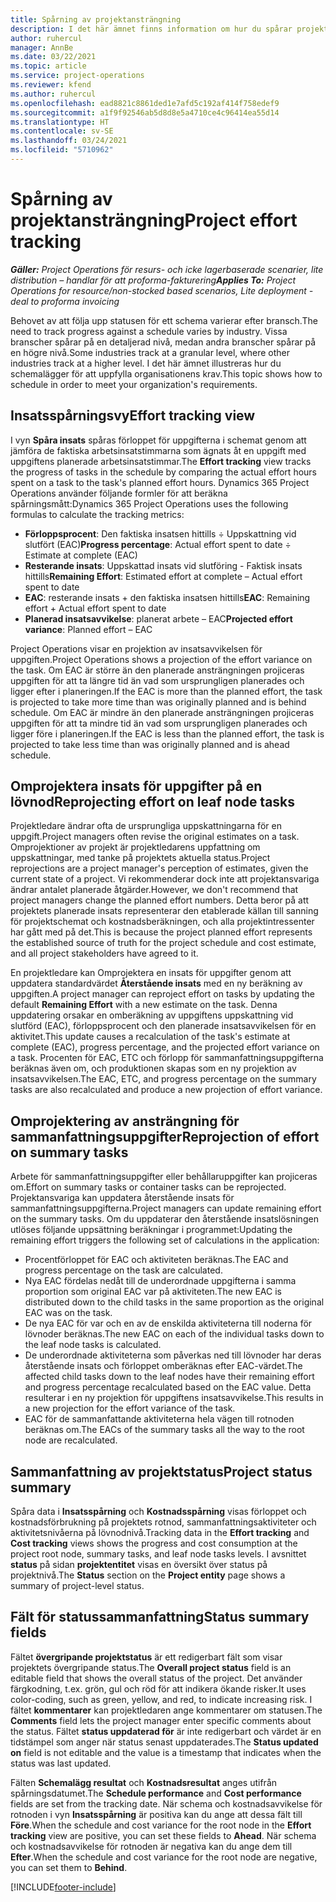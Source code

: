 ```yaml
---
title: Spårning av projektansträngning
description: I det här ämnet finns information om hur du spårar projektarbete och framsteg i arbetet.
author: ruhercul
manager: AnnBe
ms.date: 03/22/2021
ms.topic: article
ms.service: project-operations
ms.reviewer: kfend
ms.author: ruhercul
ms.openlocfilehash: ead8821c8861ded1e7afd5c192af414f758edef9
ms.sourcegitcommit: a1f9f92546ab5d8d8e5a4710ce4c96414ea55d14
ms.translationtype: HT
ms.contentlocale: sv-SE
ms.lasthandoff: 03/24/2021
ms.locfileid: "5710962"
---
```

# <a name="project-effort-tracking"></a><span data-ttu-id="cb6a1-103">Spårning av projektansträngning</span><span class="sxs-lookup"><span data-stu-id="cb6a1-103">Project effort tracking</span></span>

<span data-ttu-id="cb6a1-104">_**Gäller:** Project Operations för resurs- och icke lagerbaserade scenarier, lite distribution – handlar för att proforma-fakturering_</span><span class="sxs-lookup"><span data-stu-id="cb6a1-104">_**Applies To:** Project Operations for resource/non-stocked based scenarios, Lite deployment - deal to proforma invoicing_</span></span>

<span data-ttu-id="cb6a1-105">Behovet av att följa upp statusen för ett schema varierar efter bransch.</span><span class="sxs-lookup"><span data-stu-id="cb6a1-105">The need to track progress against a schedule varies by industry.</span></span> <span data-ttu-id="cb6a1-106">Vissa branscher spårar på en detaljerad nivå, medan andra branscher spårar på en högre nivå.</span><span class="sxs-lookup"><span data-stu-id="cb6a1-106">Some industries track at a granular level, where other industries track at a higher level.</span></span> <span data-ttu-id="cb6a1-107">I det här ämnet illustreras hur du schemalägger för att uppfylla organisationens krav.</span><span class="sxs-lookup"><span data-stu-id="cb6a1-107">This topic shows how to schedule in order to meet your organization's requirements.</span></span>

## <a name="effort-tracking-view"></a><span data-ttu-id="cb6a1-108">Insatsspårningsvy</span><span class="sxs-lookup"><span data-stu-id="cb6a1-108">Effort tracking view</span></span>

<span data-ttu-id="cb6a1-109">I vyn **Spåra insats** spåras förloppet för uppgifterna i schemat genom att jämföra de faktiska arbetsinsatstimmarna som ägnats åt en uppgift med uppgiftens planerade arbetsinsatstimmar.</span><span class="sxs-lookup"><span data-stu-id="cb6a1-109">The **Effort tracking** view tracks the progress of tasks in the schedule by comparing the actual effort hours spent on a task to the task's planned effort hours.</span></span> <span data-ttu-id="cb6a1-110">Dynamics 365 Project Operations använder följande formler för att beräkna spårningsmått:</span><span class="sxs-lookup"><span data-stu-id="cb6a1-110">Dynamics 365 Project Operations uses the following formulas to calculate the tracking metrics:</span></span>

- <span data-ttu-id="cb6a1-111">**Förloppsprocent**: Den faktiska insatsen hittills ÷ Uppskattning vid slutfört (EAC)</span><span class="sxs-lookup"><span data-stu-id="cb6a1-111">**Progress percentage**: Actual effort spent to date ÷ Estimate at complete (EAC)</span></span> 
- <span data-ttu-id="cb6a1-112">**Resterande insats**: Uppskattad insats vid slutföring - Faktisk insats hittills</span><span class="sxs-lookup"><span data-stu-id="cb6a1-112">**Remaining Effort**: Estimated effort at complete – Actual effort spent to date</span></span> 
- <span data-ttu-id="cb6a1-113">**EAC**: resterande insats + den faktiska insatsen hittills</span><span class="sxs-lookup"><span data-stu-id="cb6a1-113">**EAC**: Remaining effort + Actual effort spent to date</span></span> 
- <span data-ttu-id="cb6a1-114">**Planerad insatsavvikelse**: planerat arbete – EAC</span><span class="sxs-lookup"><span data-stu-id="cb6a1-114">**Projected effort variance**: Planned effort – EAC</span></span>

<span data-ttu-id="cb6a1-115">Project Operations visar en projektion av insatsavvikelsen för uppgiften.</span><span class="sxs-lookup"><span data-stu-id="cb6a1-115">Project Operations shows a projection of the effort variance on the task.</span></span> <span data-ttu-id="cb6a1-116">Om EAC är större än den planerade ansträngningen projiceras uppgiften för att ta längre tid än vad som ursprungligen planerades och ligger efter i planeringen.</span><span class="sxs-lookup"><span data-stu-id="cb6a1-116">If the EAC is more than the planned effort, the task is projected to take more time than was originally planned and is behind schedule.</span></span> <span data-ttu-id="cb6a1-117">Om EAC är mindre än den planerade ansträngningen projiceras uppgiften för att ta mindre tid än vad som ursprungligen planerades och ligger före i planeringen.</span><span class="sxs-lookup"><span data-stu-id="cb6a1-117">If the EAC is less than the planned effort, the task is projected to take less time than was originally planned and is ahead schedule.</span></span>

## <a name="reprojecting-effort-on-leaf-node-tasks"></a><span data-ttu-id="cb6a1-118">Omprojektera insats för uppgifter på en lövnod</span><span class="sxs-lookup"><span data-stu-id="cb6a1-118">Reprojecting effort on leaf node tasks</span></span>

<span data-ttu-id="cb6a1-119">Projektledare ändrar ofta de ursprungliga uppskattningarna för en uppgift.</span><span class="sxs-lookup"><span data-stu-id="cb6a1-119">Project managers often revise the original estimates on a task.</span></span> <span data-ttu-id="cb6a1-120">Omprojektioner av projekt är projektledarens uppfattning om uppskattningar, med tanke på projektets aktuella status.</span><span class="sxs-lookup"><span data-stu-id="cb6a1-120">Project reprojections are a project manager's perception of estimates, given the current state of a project.</span></span> <span data-ttu-id="cb6a1-121">Vi rekommenderar dock inte att projektansvariga ändrar antalet planerade åtgärder.</span><span class="sxs-lookup"><span data-stu-id="cb6a1-121">However, we don't recommend that project managers change the planned effort numbers.</span></span> <span data-ttu-id="cb6a1-122">Detta beror på att projektets planerade insats representerar den etablerade källan till sanning för projektschemat och kostnadsberäkningen, och alla projektintressenter har gått med på det.</span><span class="sxs-lookup"><span data-stu-id="cb6a1-122">This is because the project planned effort represents the established source of truth for the project schedule and cost estimate, and all project stakeholders have agreed to it.</span></span>

<span data-ttu-id="cb6a1-123">En projektledare kan Omprojektera en insats för uppgifter genom att uppdatera standardvärdet **Återstående insats** med en ny beräkning av uppgiften.</span><span class="sxs-lookup"><span data-stu-id="cb6a1-123">A project manager can reproject effort on tasks by updating the default **Remaining Effort** with a new estimate on the task.</span></span> <span data-ttu-id="cb6a1-124">Denna uppdatering orsakar en omberäkning av uppgiftens uppskattning vid slutförd (EAC), förloppsprocent och den planerade insatsavvikelsen för en aktivitet.</span><span class="sxs-lookup"><span data-stu-id="cb6a1-124">This update causes a recalculation of the task's estimate at complete (EAC), progress percentage, and the projected effort variance on a task.</span></span> <span data-ttu-id="cb6a1-125">Procenten för EAC, ETC och förlopp för sammanfattningsuppgifterna beräknas även om, och produktionen skapas som en ny projektion av insatsavvikelsen.</span><span class="sxs-lookup"><span data-stu-id="cb6a1-125">The EAC, ETC, and progress percentage on the summary tasks are also recalculated and produce a new projection of effort variance.</span></span>

## <a name="reprojection-of-effort-on-summary-tasks"></a><span data-ttu-id="cb6a1-126">Omprojektering av ansträngning för sammanfattningsuppgifter</span><span class="sxs-lookup"><span data-stu-id="cb6a1-126">Reprojection of effort on summary tasks</span></span>

<span data-ttu-id="cb6a1-127">Arbete för sammanfattningsuppgifter eller behållaruppgifter kan projiceras om.</span><span class="sxs-lookup"><span data-stu-id="cb6a1-127">Effort on summary tasks or container tasks can be reprojected.</span></span> <span data-ttu-id="cb6a1-128">Projektansvariga kan uppdatera återstående insats för sammanfattningsuppgifterna.</span><span class="sxs-lookup"><span data-stu-id="cb6a1-128">Project managers can update remaining effort on the summary tasks.</span></span> <span data-ttu-id="cb6a1-129">Om du uppdaterar den återstående insatslösningen utlöses följande uppsättning beräkningar i programmet:</span><span class="sxs-lookup"><span data-stu-id="cb6a1-129">Updating the remaining effort triggers the following set of calculations in the application:</span></span>

- <span data-ttu-id="cb6a1-130">Procentförloppet för EAC och aktiviteten beräknas.</span><span class="sxs-lookup"><span data-stu-id="cb6a1-130">The EAC and progress percentage on the task are calculated.</span></span>
- <span data-ttu-id="cb6a1-131">Nya EAC fördelas nedåt till de underordnade uppgifterna i samma proportion som original EAC var på aktiviteten.</span><span class="sxs-lookup"><span data-stu-id="cb6a1-131">The new EAC is distributed down to the child tasks in the same proportion as the original EAC was on the task.</span></span>
- <span data-ttu-id="cb6a1-132">De nya EAC för var och en av de enskilda aktiviteterna till noderna för lövnoder beräknas.</span><span class="sxs-lookup"><span data-stu-id="cb6a1-132">The new EAC on each of the individual tasks down to the leaf node tasks is calculated.</span></span> 
- <span data-ttu-id="cb6a1-133">De underordnade aktiviteterna som påverkas ned till lövnoder har deras återstående insats och förloppet omberäknas efter EAC-värdet.</span><span class="sxs-lookup"><span data-stu-id="cb6a1-133">The affected child tasks down to the leaf nodes have their remaining effort and progress percentage recalculated based on the EAC value.</span></span> <span data-ttu-id="cb6a1-134">Detta resulterar i en ny projektion för uppgiftens insatsavvikelse.</span><span class="sxs-lookup"><span data-stu-id="cb6a1-134">This results in a new projection for the effort variance of the task.</span></span> 
- <span data-ttu-id="cb6a1-135">EAC för de sammanfattande aktiviteterna hela vägen till rotnoden beräknas om.</span><span class="sxs-lookup"><span data-stu-id="cb6a1-135">The EACs of the summary tasks all the way to the root node are recalculated.</span></span>


## <a name="project-status-summary"></a><span data-ttu-id="cb6a1-136">Sammanfattning av projektstatus</span><span class="sxs-lookup"><span data-stu-id="cb6a1-136">Project status summary</span></span>

<span data-ttu-id="cb6a1-137">Spåra data i **Insatsspårning** och **Kostnadsspårning** visas förloppet och kostnadsförbrukning på projektets rotnod, sammanfattningsaktiviteter och aktivitetsnivåerna på lövnodnivå.</span><span class="sxs-lookup"><span data-stu-id="cb6a1-137">Tracking data in the **Effort tracking** and **Cost tracking** views shows the progress and cost consumption at the project root node, summary tasks, and leaf node tasks levels.</span></span> <span data-ttu-id="cb6a1-138">I avsnittet **status** på sidan **projektentitet** visas en översikt över status på projektnivå.</span><span class="sxs-lookup"><span data-stu-id="cb6a1-138">The **Status** section on the **Project entity** page shows a summary of project-level status.</span></span>

## <a name="status-summary-fields"></a><span data-ttu-id="cb6a1-139">Fält för statussammanfattning</span><span class="sxs-lookup"><span data-stu-id="cb6a1-139">Status summary fields</span></span>

<span data-ttu-id="cb6a1-140">Fältet **övergripande projektstatus** är ett redigerbart fält som visar projektets övergripande status.</span><span class="sxs-lookup"><span data-stu-id="cb6a1-140">The **Overall project status** field is an editable field that shows the overall status of the project.</span></span> <span data-ttu-id="cb6a1-141">Det använder färgkodning, t.ex. grön, gul och röd för att indikera ökande risker.</span><span class="sxs-lookup"><span data-stu-id="cb6a1-141">It uses color-coding, such as green, yellow, and red, to indicate increasing risk.</span></span> <span data-ttu-id="cb6a1-142">I fältet **kommentarer** kan projektledaren ange kommentarer om statusen.</span><span class="sxs-lookup"><span data-stu-id="cb6a1-142">The **Comments** field lets the project manager enter specific comments about the status.</span></span> <span data-ttu-id="cb6a1-143">Fältet **status uppdaterad för** är inte redigerbart och värdet är en tidstämpel som anger när status senast uppdaterades.</span><span class="sxs-lookup"><span data-stu-id="cb6a1-143">The **Status updated on** field is not editable and the value is a timestamp that indicates when the status was last updated.</span></span>

<span data-ttu-id="cb6a1-144">Fälten **Schemalägg resultat** och **Kostnadsresultat** anges utifrån spårningsdatumet.</span><span class="sxs-lookup"><span data-stu-id="cb6a1-144">The **Schedule performance** and **Cost performance** fields are set from the tracking date.</span></span> <span data-ttu-id="cb6a1-145">När schema och kostnadsavvikelse för rotnoden i vyn **Insatsspårning** är positiva kan du ange att dessa fält till **Före**.</span><span class="sxs-lookup"><span data-stu-id="cb6a1-145">When the schedule and cost variance for the root node in the **Effort tracking** view are positive, you can set these fields to **Ahead**.</span></span> <span data-ttu-id="cb6a1-146">När schema och kostnadsavvikelse för rotnoden är negativa kan du ange dem till **Efter**.</span><span class="sxs-lookup"><span data-stu-id="cb6a1-146">When the schedule and cost variance for the root node are negative, you can set them to **Behind**.</span></span>


[!INCLUDE[footer-include](../includes/footer-banner.md)]
